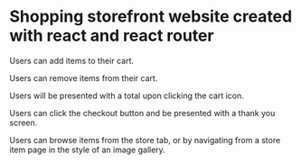 # Shopping storefront website created with react and react router

Users can add items to their cart.

Users can remove items from their cart.

Users will be presented with a total upon clicking the cart icon.

Users can click the checkout button and be presented with a thank you screen.

Users can browse items from the store tab, or by navigating from a store item page in the style of an image gallery.

